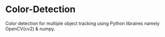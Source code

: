 # Color-Detection
Color detection for multiple object tracking using Python libraires namely OpenCV(cv2) & numpy.
